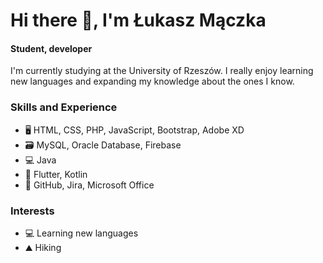 # Hi there 👋, I'm Łukasz Mączka
#### Student, developer 

I'm currently studying at the University of Rzeszów. I really enjoy learning new languages and expanding my knowledge about the ones I know.

### Skills and Experience
* 🖥️ HTML, CSS, PHP, JavaScript, Bootstrap, Adobe XD
* 🗃️ MySQL, Oracle Database, Firebase
* 💻 Java
* 📱  Flutter, Kotlin
* 🏢 GitHub, Jira, Microsoft Office

### Interests
* 💻 Learning new languages
* ⛰️ Hiking 
